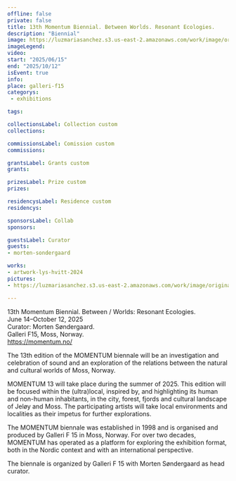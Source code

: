 ```yaml
---
offline: false
private: false
title: 13th Momentum Biennial. Between Worlds. Resonant Ecologies.
description: "Biennial"
image: https://luzmariasanchez.s3.us-east-2.amazonaws.com/work/image/original/momentum.jpg
imageLegend:
video:
start: "2025/06/15"
end: "2025/10/12"
isEvent: true
info: 
place: galleri-f15
categorys:
 - exhibitions

tags:

collectionsLabel: Collection custom
collections:

commissionsLabel: Comission custom
commissions:

grantsLabel: Grants custom
grants:

prizesLabel: Prize custom
prizes:

residencysLabel: Residence custom
residencys:

sponsorsLabel: Collab
sponsors:

guestsLabel: Curator
guests: 
- morten-sondergaard

works:
- artwork-lys-hvitt-2024
pictures:
- https://luzmariasanchez.s3.us-east-2.amazonaws.com/work/image/original/momentum.jpg

---
```


13th Momentum Biennial. Between / Worlds: Resonant Ecologies. \
June 14–October 12, 2025 \
Curator: Morten Søndergaard. \
Galleri F15, Moss, Norway. \
https://momentum.no/ 



The 13th edition of the MOMENTUM biennale will be an investigation and celebration of sound and an exploration of the relations between the natural and cultural worlds of Moss, Norway.


MOMENTUM 13 will take place during the summer of 2025. This edition will be focused within the (ultra)local, inspired by, and highlighting its human and non-human inhabitants, in the city, forest, fjords and cultural landscape of Jeløy and Moss. The participating artists will take local environments and localities as their impetus for further explorations.


The MOMENTUM biennale was established in 1998 and is organised and produced by Galleri F 15 in Moss, Norway. For over two decades, MOMENTUM has operated as a platform for exploring the exhibition format, both in the Nordic context and with an international perspective.


The biennale is organized by Galleri F 15 with Morten Søndergaard as head curator.

